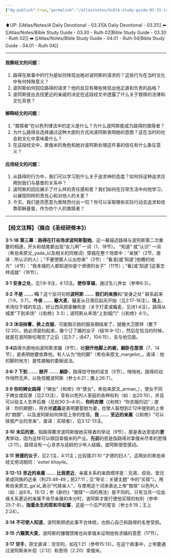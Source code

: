 ```yaml
---
{"dg-publish":true,"permalink":"/atlas/notes/bible-study-guide-03-31-ruth-03/"}
---
```


⬆️UP: [[Atlas/Notes/A Daily Devotional - 03.31\|A Daily Devotional - 03.31]]
⬅️ [[Atlas/Notes/Bible Study Guide - 03.30 - Ruth 02\|Bible Study Guide - 03.30 - Ruth 02]]
➡️ [[Atlas/Notes/Bible Study Guide - 04.01 - Ruth 04\|Bible Study Guide - 04.01 - Ruth 04]] 

---

#### 观察经文的问题：

1. 路得在故事中的行为是如何体现出她对波阿斯的请求的？这些行为在当时文化中有何特殊意义？
2. 波阿斯如何回应路得的请求？他的反应有哪些体现出他正直和负责的品格？
3. 波阿斯提出去找更近的亲戚的决定在这段经文中透露了什么关于救赎的法律和文化背景？

#### 解释经文的问题：

1. “救赎者”在以色列律法中的定义是什么？为什么波阿斯能成为路得的救赎者？
2. 为什么路得会选择通过这种大胆的方式向波阿斯表明她的意图？这在当时的社会和文化中意味着什么？
3. 在这段经文中，拿俄米的角色和她对波阿斯处理这件事的信任有什么象征意义？

#### 应用经文的问题：

1. 从路得的行为中，我们可以学习到什么关于追求神的态度？如何将这种追求应用到我们与基督的关系中？
2. 波阿斯的回应展示了什么样的责任感和爱？我们如何在日常生活中向他学习，以展现同样的责任心和对他人的关爱？
3. 今天，我们是否愿意为救赎而付出一切？你可以采取哪些实际行动去追求和信靠耶稣基督，作为你个人的救赎者？

---
### 【经文注释】（摘自《圣经研修本》）

**3:1-18** **第三幕：路得在打谷场求波阿斯娶她**。这一幕描述路得与波阿斯第二次重要的相遇，开头和结尾都出现“女儿啊” 一词（1、18节）。 “知道” 或“认识” 一词（希伯来原文_yada_以及相关的同根词）穿插在整个场景中：“亲族”（2节，直译：所认识的人）；“不要使那人认出你来”（3节）：“看准[或'知道']他睡的地方”（4节）：“我本城的人都知道你是个贤德的女子”（11节）；“看[或'知道']这事怎样成就”（18节）。

**3:1** **安身之处**，见1:8-9注，4:13注。**使你享福**，通过生儿养女（参申6:3）。

**3:2** **不是** **……** **吗**？这个反问句把**波阿斯** **……** **我们的亲族**和“安身之处” 联系起来（1:9，3:7）。**今夜** **……** **簸大麦**，簸麦从日落后起风开始（见2:17-18注）。**场上**，禾场位于城的东边，好让西风把麦糠吹走（关于打麦或簸麦，见诗1:4注）。路得从城里“下到禾场”（《和修》3:3）；波阿斯从禾场“上到城门”（《和修》4:1）。

**3:3** **沐浴抹膏，换上衣服**，可能暗示她的服丧期结束了，就像大卫那样（撒下12:20）。她必须装扮起来，像个订了婚的女子（结16:9-12），然后在恰当的时候，就是在波阿斯吃喝完了之后（见3:7；诗47，104:15），去与他见面。

**3:4**路得大胆地向波阿斯求婚（9节），她**掀开他脚上的被，躺卧在那里**（7、14节），是表明她要依靠他。有人认为“他的脚”（希伯来原文_margelot_，直译：他的脚的地方）是性接触的委婉说法。

**3:6-7** **下到** **……** **掀开** **……** **躺卧**，路得信守她的诺言（5节）。悄悄地，路得的动作悄然无声，以免惊醒波阿斯（参士4:21；撒上26:7）。

**3:9** **你的婢女路得**（“婢女”《和修》作“使女”，希伯来原文_arman_），使女不同于婢女或奴隶（见2.13注），享有以色列人家庭的各种权利（如：出20:10），并且可以给主人生养后裔（见创30:3~4:9）。**你的衣襟**（《和修》“你衣服的边”；直译：你的翅膀），用衣襟**遮盖**是表明要娶她为妻，也使人联想到2:12中提到的上帝的“翅膀”，以及波阿斯如何体现上帝的性情。**我** **……** **至近的亲属**（《和修》“可以赎我产业的至亲”，直译：买赎者），见3:12-13注。

**3:10** **末后的恩**，指路得要求波阿斯做她买赎者的举动（9节），那是表达恩慈的**更大**举动，因为这样可以赎回拿俄米的产业。**先前**的恩是指路得对拿俄米尽孝的恩情（2:11）。路得没有一心寻求与适龄的少年人结婚，波阿斯很受感动。

**3:11** **贤德的女子**，见2:1注，4:11注；比较箴31:10 “才德的妇人”，这两处的希伯来经文用词相同：_'eshet khayile_。

**3:12-13** **至近的亲属** **……** **比我更近**，亲属关系的亲疏顺序是：兄弟、叔伯、堂兄弟或同族的近亲（利25:48-49；民27:11；见“导论：关键主题” 中的“买赎”）。用希伯来原文_ga'al_表示“代赎亲人”，与使用这个词来表达上帝“救赎” 以色列人（如：出6:6，15:13；参《新约》“救赎”一词的用法）是不同的。只有当另一位血缘关系更近的亲属不肯尽亲属的本分时，波阿斯才能行使他买赎的权利（参申25:7-8）。**指着永生的耶和华起誓**，这是一个庄严的誓言（参士8:19；王上2:24）。

**3:14** **不可使人知道**，波阿斯顾虑此事不合体统，也担心自己和路得的名誉受损。

**3:15** **六簸箕大麦**。波阿斯的慷慨馈赠也向拿俄米证明他有求婚的意愿（17节）。

**3:17** **空手**，原文直译：空空的，如在1:21（参申15:13）。在这个故事中，上帝要通过波阿斯来补偿（2:12）和恩待（2.20）拿俄米。